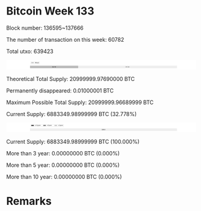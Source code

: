 # Bitcoin Week 133

Block number: 136595~137666

The number of transaction on this week: 60782

Total utxo: 639423

![](../images/mined_week133.png)

Theoretical Total Supply: 20999999.97690000 BTC

Permanently disappeared: 0.01000001 BTC

Maximum Possible Total Supply: 20999999.96689999 BTC

Current Supply: 6883349.98999999 BTC (32.778%)

![](../images/year_week133.png)


Current Supply: 6883349.98999999 BTC (100.000%)

More than 3 year: 0.00000000 BTC (0.000%)

More than 5 year: 0.00000000 BTC (0.000%)

More than 10 year: 0.00000000 BTC (0.000%)

# Remarks


